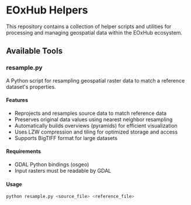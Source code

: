# EOxHub Helpers

This repository contains a collection of helper scripts and utilities for processing and managing geospatial data within the EOxHub ecosystem.

## Available Tools

### resample.py

A Python script for resampling geospatial raster data to match a reference dataset's properties.

#### Features
- Reprojects and resamples source data to match reference data
- Preserves original data values using nearest neighbor resampling
- Automatically builds overviews (pyramids) for efficient visualization
- Uses LZW compression and tiling for optimized storage and access
- Supports BigTIFF format for large datasets

#### Requirements
- GDAL Python bindings (osgeo)
- Input rasters must be readable by GDAL

#### Usage
```bash
python resample.py <source_file> <reference_file>
```

